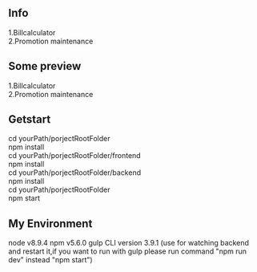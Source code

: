 ## Info

1.Billcalculator <br />
2.Promotion maintenance <br />

## Some preview

1.Billcalculator <br />
2.Promotion maintenance <br />

## Getstart

cd yourPath/porjectRootFolder<br />
npm install<br />
cd yourPath/porjectRootFolder/frontend<br />
npm install<br />
cd yourPath/porjectRootFolder/backend<br />
npm install<br />
cd yourPath/porjectRootFolder<br />
npm start<br />

## My Environment

node v8.9.4
npm v5.6.0
gulp CLI version 3.9.1 (use for watching backend and restart it,if you want to run with gulp please run command "npm run dev" instead "npm start")
